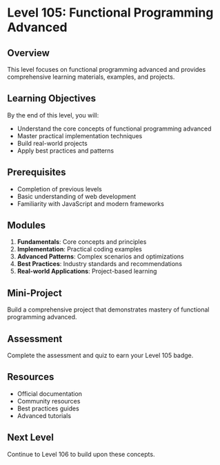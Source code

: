 # Level 105: Functional Programming Advanced

## Overview
This level focuses on functional programming advanced and provides comprehensive learning materials, examples, and projects.

## Learning Objectives
By the end of this level, you will:
- Understand the core concepts of functional programming advanced
- Master practical implementation techniques
- Build real-world projects
- Apply best practices and patterns

## Prerequisites
- Completion of previous levels
- Basic understanding of web development
- Familiarity with JavaScript and modern frameworks

## Modules
1. **Fundamentals**: Core concepts and principles
2. **Implementation**: Practical coding examples
3. **Advanced Patterns**: Complex scenarios and optimizations
4. **Best Practices**: Industry standards and recommendations
5. **Real-world Applications**: Project-based learning

## Mini-Project
Build a comprehensive project that demonstrates mastery of functional programming advanced.

## Assessment
Complete the assessment and quiz to earn your Level 105 badge.

## Resources
- Official documentation
- Community resources
- Best practices guides
- Advanced tutorials

## Next Level
Continue to Level 106 to build upon these concepts.
